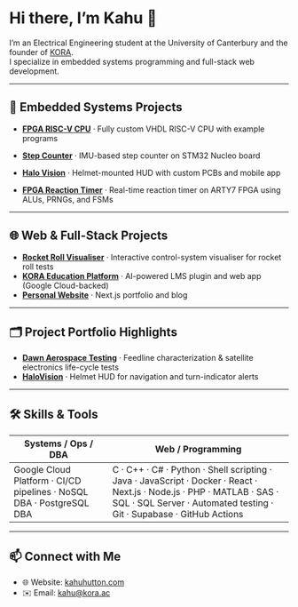 <!--
  Profile README for CARWHO (Kahu Hutton)
-->

# Hi there, I’m Kahu 👋

I’m an Electrical Engineering student at the University of Canterbury and the founder of [KORA](https://www.kora.ac/).  
I specialize in embedded systems programming and full-stack web development.

---

## 🚀 Embedded Systems Projects

- **[FPGA RISC-V CPU](https://github.com/CARWHO/FPGA-RISCV-CPU)** · Fully custom VHDL RISC-V CPU with example programs  
- **[Step Counter](https://github.com/CARWHO/Step-Counter)** · IMU-based step counter on STM32 Nucleo board  
- **[Halo Vision](https://github.com/CARWHO/Halo-Vision)** · Helmet-mounted HUD with custom PCBs and mobile app  
 
- **[FPGA Reaction Timer](https://github.com/CARWHO/FPGA-Reaction-Timer)** · Real-time reaction timer on ARTY7 FPGA using ALUs, PRNGs, and FSMs  

---

## 🌐 Web & Full-Stack Projects

- **[Rocket Roll Visualiser](https://github.com/CARWHO/rocket-roll-visualiser)** · Interactive control-system visualiser for rocket roll tests 
- **[KORA Education Platform](https://www.kahuhutton.com/work/kora)** · AI-powered LMS plugin and web app (Google Cloud-backed)  
- **[Personal Website](https://github.com/CARWHO/Personal-Site)** · Next.js portfolio and blog  

---

## 🗂 Project Portfolio Highlights

- **[Dawn Aerospace Testing](https://www.kahuhutton.com/work/dawn-aerospace)** · Feedline characterization & satellite electronics life-cycle tests  
- **[HaloVision](https://www.kahuhutton.com/work/halo-vision)** · Helmet HUD for navigation and turn-indicator alerts

---

## 🛠️ Skills & Tools

| Systems / Ops / DBA                              | Web / Programming                                                                                                                                                    |
| ------------------------------------------------- | ------------------------------------------------------------------------------------------------------------------------------------------------------------------- |
| Google Cloud Platform · CI/CD pipelines · NoSQL DBA · PostgreSQL DBA | C · C++ · C# · Python · Shell scripting · Java · JavaScript · Docker · React · Next.js · Node.js · PHP · MATLAB · SAS · SQL · SQL Server · Automated testing · Git · Supabase · GitHub Actions |

---

## 📫 Connect with Me

- 🌐 Website: [kahuhutton.com](https://kahuhutton.com)  
- ✉️ Email: kahu@kora.ac  
